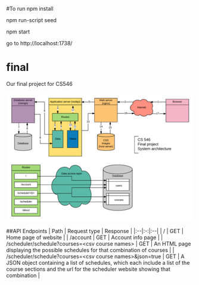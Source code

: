 #To run
npm install

npm run-script seed

npm start

go to http://localhost:1738/

# final
Our final project for CS546

![System architecture](https://raw.githubusercontent.com/CS546/final/master/architecture.png)

##API Endpoints
| Path | Request type | Response |
|:--|:-:|:--|
| / | GET | Home page of website |
| /account | GET | Account info page |
| /scheduler/schedule?courses=\<csv course names\> | GET | An HTML page displaying the possible schedules for that combination of courses |
| /scheduler/schedule?courses=\<csv course names\>&json=true | GET | A JSON object containing a list of schedules, which each include a list of the course sections and the url for the scheduler website showing that combination |
